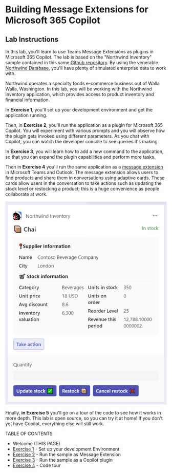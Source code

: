 # Building Message Extensions for Microsoft 365 Copilot

## Lab Instructions

In this lab, you'll learn to use Teams Message Extensions as plugins in Microsoft 365 Copilot. The lab is based on the "Northwind Inventory" sample contained in this same [Github repository](https://github.com/OfficeDev/Microsoft-365-Copilot-Samples/tree/main/samples/msgext-northwind-inventory-action-csharp). By using the venerable [Northwind Database](https://learn.microsoft.com/dotnet/framework/data/adonet/sql/linq/downloading-sample-databases), you'll have plenty of simulated enterprise data to work with.

Northwind operates a specialty foods e-commerce business out of Walla Walla, Washington. In this lab, you will be working with the Northwind Inventory application, which provides access to product inventory and financial information.

In **Exercise 1**, you'll set up your development environment and get the application running.

Then, in **Exercise 2**, you'll run the application as a plugin for Microsoft 365 Copilot. You will experiment with various prompts and you will observe how the plugin gets invoked using different parameters. As you chat with Copilot, you can watch the developer console to see queries it's making.

In **Exercise 3**, you will learn how to add a new command to the application, so that you can expand the plugin capabilities and perform more tasks.

Then in **Exercise 4** you'll run the same application as a [message extension](https://learn.microsoft.com/microsoftteams/platform/messaging-extensions/what-are-messaging-extensions) in Microsoft Teams and Outlook.
The message extension allows users to find products and share them in conversations using adaptive cards. These cards allow users in the conversation to take actions such as updating the stock level or restocking a product; this is a huge convenience as people collaborate at work.

![Adaptive card displaying a product](./images/01-00-Product-card-only.png)

Finally, **in Exercise 5** you'll go on a tour of the code to see how it works in more depth. This lab is open source, so you can try it at home! If you don't yet have Copilot, everything else will still work.

TABLE OF CONTENTS

* Welcome (THIS PAGE)
* [Exercise 1](./Exercise%2001%20-%20Set%20up.md) - Set up your development Environment
* [Exercise 2](./Exercise%2002%20-%20Run%20sample%20app.md) - Run the sample as Message Extension
* [Exercise 3](./Exercise%2003%20-%20Run%20in%20Copilot.md) - Run the sample as a Copilot plugin
* [Exercise 4](./Exercise%2004%20-%20Code%20tour.md) - Code tour